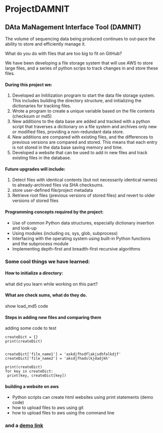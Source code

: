 # ProjectDAMNIT
## DAta MaNagement Interface Tool (DAMNIT)

The volume of sequencing data being produced continues to out-pace the ability to store and efficiently manage it. 

What do you do with files that are too big to fit on GitHub?

We have been developing a file storage system that will use AWS to store large files, and a series of python scrips to track changes in and store these files.  

#### During this project we:
1. Developed an Initilization program to start the data file storage system.  This includes building the directory structure, and initializing the dictionaries for tracking files.
2. Wrote a program to create a unique variable based on the file contents (checksum or md5)
3. New additions to the data base are added and tracked with a python script that traverses a dictionary on a file system and archives only new or modified files, providing a non-redundant data store.  
4. New additions are compared with existing files, and the differences to previous versions are compared and stored.  This means that each entry is not stored in the data base saving memory and time.  
5. Developed a website that can be used to add in new files and track existing files in the database.

#### Future upgrades will include:
1. Detect files with identical contents (but not necessarily identical names) to already-archived files via SHA checksums. 
2. store user-defined file/project metadata
3. Retrieve root files (previous versions of stored files) and revert to older versions of stored files

#### Programming concepts required by the project:
- Use of common Python data structures, especially dictionary insertion and look-up
- Using modules (including os, sys, glob, subprocess)
- Interfacing with the operating system using built-in Python functions and the subprocess module
- Implementing depth-first and breadth-first recursive algorithms

### Some cool things we have learned:

#### How to initialize a directory:
what did you learn while working on this part?

#### What are check sums, what do they do.  
 show load_md5 code

#### Steps in adding new files and comparing them
adding some code to test

~~~~~~
createDict = {}
print(createDict)


createDict['file_name1'] = 'askdjfhsdflakjsdhfalkdjf'
createDict['file_name2'] = 'aksdjfhadslkjdadjkh'

print(createDict)
for key in createDict:
 print(key, createDict[key])

~~~~~~


#### building a website on aws

- Python scripts can create html websites using print statements (demo code)
- how to upload files to aws using git
- how to upload files to aws using the command line


### and a [demo link](https://www.google.com)

